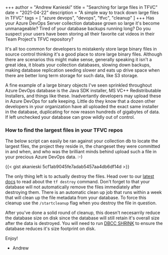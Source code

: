 +++
author = "Andrew Kanieski"
title = "Searching for large files in TFVC"
date = "2021-04-22"
description = "A simple way to track down large files in TFVC"
tags = [
    "azure devops",
    "devops",
    "tfvc",
    "cleanup"
]
+++
Has your Azure DevOps Server collection database grown so large it's become unmanageable? Tired of your database backups running long? 
Do you suspect your users have been storing all their favorite cat videos in their Team Project's TFVC repository? 

It's all too common for developers to mistakenly store large binary files in source control thinking it's a good place to store large 
binary files. Although there are scenarios this might make sense, generally speaking it isn't a great idea, it bloats your collection 
databases, slowing down backups, making database replication seeding slower and eats up drive space when there are better long term 
storage for such data, like S3 storage.

A fine example of a large binary objects I've seen sprinkled throughout Azure DevOps database is the Java SDK installer, MS VC++ 
Redistributable Installers, and things like these. Inadvertantly developers may upload these in Azure DevOps for safe keeping. Little 
do they know that a dozen other developers in your organization have all uploaded the exact same installer in the database, duplicating 
for now reason hundreds of gigabytes of data. If left unchecked your database can grow wildly out of control.

### How to find the largest files in your TFVC repos

The below script can easily be ran against your collection db to locate the largest files, the project they reside in, the changeset 
they were committed in and when, and who was the brilliant minds behind upload such a file in your precious Azure DevOps data. :-) 

{{< gist akanieski 5cf1ab9045fe7adab5457aa4db6df14d >}}

The only thing left is to actually destroy the files. Head over to our [latest docs](https://docs.microsoft.com/en-us/azure/devops/repos/tfvc/destroy-version-controlled-files?view=azure-devops) to read about the `tf destroy` command. Don't forget 
to that your database will not automatically remove the files immediately after destroying them. There is an automatic clean up job that 
runs within a week that will clean up the file metadata from your database. To force this cleanup use the `/startcleanup` flag when you 
destroy the file in question.

After you've done a solid round of cleanup, this doesn't necesarrily reduce the database size on disk since the database will still 
retain it's overall size after the data is destroyed. You will need to run [DBCC SHRINK](https://docs.microsoft.com/en-us/sql/relational-databases/databases/shrink-a-database?redirectedfrom=MSDN&view=sql-server-ver15)
to ensure the database reduces it's size footprint on disk.

Enjoy!

- Andrew
